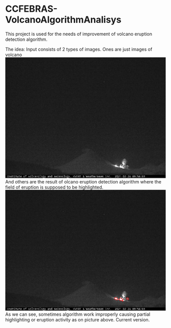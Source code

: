 # CCFEBRAS-VolcanoAlgorithmAnalisys
This project is used for the needs of improvement of volcano eruption detection algorithm.

The idea:
Input consists of 2 types of images.
Ones are just images of volcano
![Иллюстрация к проекту](https://github.com/aANAESTHESIAa/CCFEBRAS-VolcanoAlgorithmAnalisys/raw/master/KLYU2_20210224095601_21355477.jpg)
And others are the result of olcano eruption detection algorithm where the field of eruption is supposed to be highlighted.
![Иллюстрация к проекту](https://github.com/aANAESTHESIAa/CCFEBRAS-VolcanoAlgorithmAnalisys/raw/master/KLYU2_20210224095601_21355477.png)
As we can see, sometimes algorithm work improperly causing  partial highlighting or eruption activity as on picture above.
Current version.

